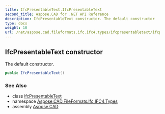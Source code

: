 ```yaml
---
title: IfcPresentableText.IfcPresentableText
second_title: Aspose.CAD for .NET API Reference
description: IfcPresentableText constructor. The default constructor
type: docs
weight: 10
url: /net/aspose.cad.fileformats.ifc.ifc4.types/ifcpresentabletext/ifcpresentabletext/
---
```

## IfcPresentableText constructor

The default constructor.

```csharp
public IfcPresentableText()
```

### See Also

* class [IfcPresentableText](../)
* namespace [Aspose.CAD.FileFormats.Ifc.IFC4.Types](../../ifcpresentabletext/)
* assembly [Aspose.CAD](../../../)


